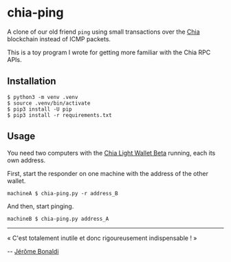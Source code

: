 # chia-ping

A clone of our old friend `ping` using small transactions over the [Chia](https://www.chia.net/) blockchain instead of ICMP packets.

This is a toy program I wrote for getting more familiar with the Chia RPC APIs.

## Installation

```console
$ python3 -m venv .venv
$ source .venv/bin/activate
$ pip3 install -U pip
$ pip3 install -r requirements.txt
```

## Usage

You need two computers with the [Chia Light Wallet Beta](https://www.chia.net/download/) running, each its own address.

First, start the responder on one machine with the address of the other wallet.

```console
machineA $ chia-ping.py -r address_B
```

And then, start pinging.

```console
machineB $ chia-ping.py address_A
```

---
« C'est totalement inutile et donc rigoureusement indispensable ! »

-- [Jérôme Bonaldi](https://fr.wikipedia.org/wiki/J%C3%A9r%C3%B4me_Bonaldi)
